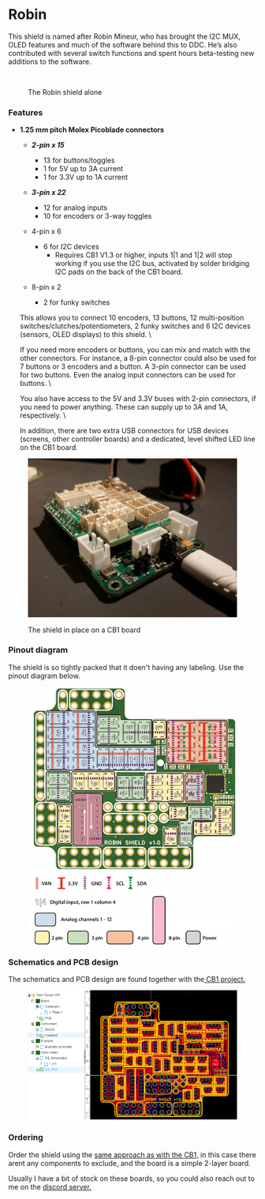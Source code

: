# Robin

This shield is named after Robin Mineur, who has brought the I2C MUX, OLED features and much of the software behind this to DDC. He’s also contributed with several switch functions and spent hours beta-testing new additions to the software.

<figure><img src="../../.gitbook/assets/robin1 (1).png" alt=""><figcaption><p>The Robin shield alone</p></figcaption></figure>

### Features

*   **1.25 mm pitch Molex Picoblade connectors**

    * _**2-pin x 15**_
      * 13 for buttons/toggles
      * 1 for  5V up to 3A current
      * 1 for 3.3V up to 1A current
    * _**3-pin x 22**_
      * 12 for analog inputs
      * 10 for encoders or 3-way toggles
    * 4-pin x 6
      * 6 for I2C devices&#x20;
        * Requires CB1 V1.3 or higher, inputs 1|1 and 1|2 will stop working if you use the I2C bus, activated by solder bridging I2C pads on the back of the CB1 board.
    *   8-pin x 2

        * 2 for funky switches



    This allows you to connect 10 encoders, 13 buttons, 12 multi-position switches/clutches/potentiometers, 2 funky switches and 6 I2C devices (sensors, OLED displays) to this shield. \


    If you need more encoders or buttons, you can mix and match with the other connectors. For instance, a 8-pin connector could also be used for 7 buttons or 3 encoders and a button. A 3-pin connector can be used for two buttons. Even the analog input connectors can be used for buttons. \


    You also have access to the 5V and 3.3V buses with 2-pin connectors, if you need to power anything. These can supply up to 3A and 1A, respectively. \


    In addition, there are two extra USB connectors for USB devices (screens, other controller boards) and a dedicated, level shifted LED line on the CB1 board.

<figure><img src="../../.gitbook/assets/IMG_20240524_075322.jpg" alt=""><figcaption><p>The shield in place on a CB1 board</p></figcaption></figure>

### Pinout diagram

The shield is so tightly packed that it doen't having any labeling. Use the pinout diagram below.&#x20;

<figure><img src="../../.gitbook/assets/CB1_Robin_shield_pinout (1).jpg" alt=""><figcaption></figcaption></figure>

### Schematics and PCB design

The schematics and PCB design are found together with the[ CB1 project.](https://oshwlab.com/andreasdahl1987/dahl-design-cb1)

<figure><img src="../../.gitbook/assets/image (99).png" alt=""><figcaption></figcaption></figure>

### Ordering

Order the shield using the [same approach as with the CB1,](../ordering/) in this case there arent any components to exclude, and the board is a simple 2-layer board.&#x20;

Usually I have a bit of stock on these boards, so you could also reach out to me on the [discord server.](https://discord.com/invite/49btqWNmCc)&#x20;
